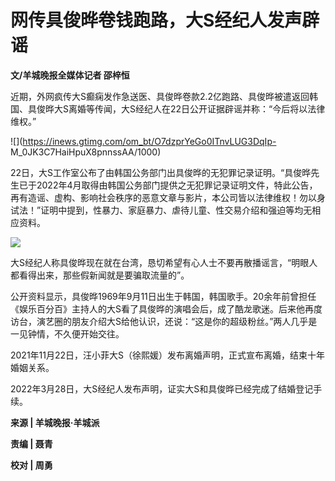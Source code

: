 # 网传具俊晔卷钱跑路，大S经纪人发声辟谣

**文/羊城晚报全媒体记者 邵梓恒**

近期，外网疯传大S癫痫发作急送医、具俊晔卷款2.2亿跑路、具俊晔被遣返回韩国、具俊晔大S离婚等传闻，大S经纪人在22日公开证据辟谣并称：“今后将以法律维权。”

![](https://inews.gtimg.com/om_bt/O7dzprYeGo0ITnvLUG3DqIp-
M_0JK3C7HaiHpuX8pnnssAA/1000)

22日，大S工作室公布了由韩国公务部门出具俊晔的无犯罪记录证明。“具俊晔先生已于2022年4月取得由韩国公务部门提供之无犯罪记录证明文件，特此公告，再有造谣、虚构、影响社会秩序的恶意文章与影片，本公司皆以法律维权！勿以身试法！”证明中提到，性暴力、家庭暴力、虐待儿童、性交易介绍和强迫等均无相应资料。

![](https://inews.gtimg.com/om_bt/OQQwLJTJXoDU7LNAYwOPZZHBcJ_CrIUhcqP3GbAGnchsAAA/1000)

大S经纪人称具俊晔现在就在台湾，恳切希望有心人士不要再散播谣言，“明眼人都看得出来，那些假新闻就是要骗取流量的”。

公开资料显示，具俊晔1969年9月11日出生于韩国，韩国歌手。20余年前曾担任《娱乐百分百》主持人的大S看了具俊晔的演唱会后，成了酷龙歌迷。后来他再度访台，演艺圈的朋友介绍大S给他认识，还说：“这是你的超级粉丝。”两人几乎是一见钟情，不久便开始交往。

2021年11月22日，汪小菲大S（徐熙媛）发布离婚声明，正式宣布离婚，结束十年婚姻关系。

2022年3月28日，大S经纪人发布声明，证实大S和具俊晔已经完成了结婚登记手续。

**来源 | 羊城晚报·羊城派**

**责编 | 聂青**

**校对 | 周勇**

